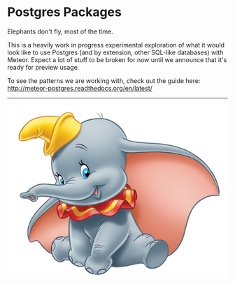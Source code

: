 # Postgres Packages

Elephants don't fly, most of the time.

This is a heavily work in progress experimental exploration of what it would look like to use Postgres (and by extension, other SQL-like databases) with Meteor. Expect a lot of stuff to be broken for now until we announce that it's ready for preview usage. 

To see the patterns we are working with, check out the guide here: http://meteor-postgres.readthedocs.org/en/latest/

----------

![Dumbo](/img/dumbo.jpg)
